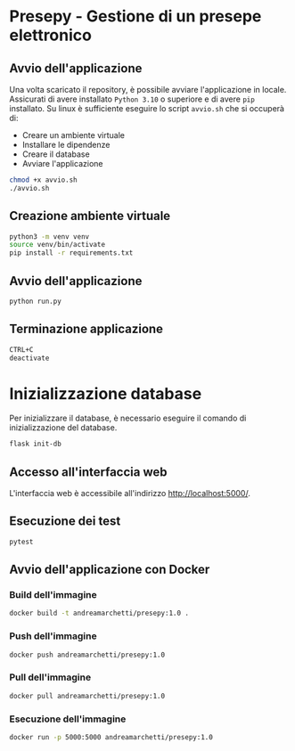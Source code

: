 # Presepy - Gestione di un presepe elettronico

## Avvio dell'applicazione
Una volta scaricato il repository, è possibile avviare l'applicazione in locale. Assicurati di avere installato `Python 3.10` o superiore e di avere `pip` installato.
Su linux è sufficiente eseguire lo script `avvio.sh` che si occuperà di:
- Creare un ambiente virtuale
- Installare le dipendenze
- Creare il database
- Avviare l'applicazione
```bash
chmod +x avvio.sh
./avvio.sh
```

## Creazione ambiente virtuale
```bash
python3 -m venv venv
source venv/bin/activate
pip install -r requirements.txt
```

## Avvio dell'applicazione
```bash
python run.py
```

## Terminazione applicazione
```bash
CTRL+C
deactivate
```

# Inizializzazione database
Per inizializzare il database, è necessario eseguire il comando di inizializzazione del database.
```bash
flask init-db
```

## Accesso all'interfaccia web
L'interfaccia web è accessibile all'indirizzo [http://localhost:5000/](http://localhost:5000/).

## Esecuzione dei test
```bash
pytest
```

## Avvio dell'applicazione con Docker

### Build dell'immagine
```bash
docker build -t andreamarchetti/presepy:1.0 .
```
### Push dell'immagine
```bash
docker push andreamarchetti/presepy:1.0
```
### Pull dell'immagine
```bash
docker pull andreamarchetti/presepy:1.0
```
### Esecuzione dell'immagine
```bash
docker run -p 5000:5000 andreamarchetti/presepy:1.0
```